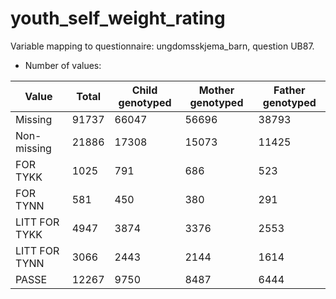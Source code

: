 # youth_self_weight_rating
Variable mapping to questionnaire: ungdomsskjema_barn, question UB87.
- Number of values:

| Value | Total | Child genotyped | Mother genotyped | Father genotyped |
| ----- | ----- | --------------- | ---------------- | ---------------- |
| Missing | 91737 | 66047 | 56696 | 38793 |
| Non-missing | 21886 | 17308 | 15073 | 11425 |
| FOR TYKK | 1025 | 791 | 686 |523 |
| FOR TYNN | 581 | 450 | 380 |291 |
| LITT FOR TYKK | 4947 | 3874 | 3376 |2553 |
| LITT FOR TYNN | 3066 | 2443 | 2144 |1614 |
| PASSE | 12267 | 9750 | 8487 |6444 |



